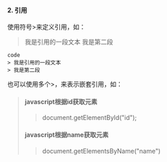 #### 2. 引用

使用符号\>来定义引用，如：



> 我是引用的一段文本
> 我是第二段


	code
	> 我是引用的一段文本
	> 我是第二段


也可以使用多个\>，来表示嵌套引用，如：
> #### javascript根据id获取元素
>> document.getElementById("id");
> #### javascript根据name获取元素
>> document.getElementsByName("name")